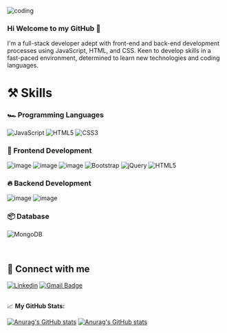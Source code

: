 
![coding](https://github.com/HamzaFAqel/HamzaFAqel/assets/147160271/19116526-ba61-4692-86d5-28c51b1585bb)

### Hi Welcome to my GitHub 👋
I'm  a full-stack developer adept with front-end and back-end development processes using JavaScript, HTML, and CSS. Keen to develop skills in a fast-paced environment, determined to learn new technologies and coding languages.


# ⚒️ Skills <a name = "Skills"></a>
### 🏎️ Programming Languages
![JavaScript](https://img.shields.io/badge/javascript-%23323330.svg?style=for-the-badge&logo=javascript&logoColor=%23F7DF1E)
![HTML5](https://img.shields.io/badge/html5-%23E34F26.svg?style=for-the-badge&logo=html5&logoColor=white)
![CSS3](https://img.shields.io/badge/css3-%231572B6.svg?style=for-the-badge&logo=css3&logoColor=white)

### 🌋 Frontend Development
![image](https://img.shields.io/badge/React-20232A?style=for-the-badge&logo=react&logoColor=61DAFB)
![image](https://img.shields.io/badge/CSS3-1572B6?style=for-the-badge&logo=css3&logoColor=white)
![image](https://img.shields.io/badge/Material%20UI-007FFF?style=for-the-badge&logo=mui&logoColor=white)
![Bootstrap](https://img.shields.io/badge/bootstrap-%238511FA.svg?style=for-the-badge&logo=bootstrap&logoColor=white)
![jQuery](https://img.shields.io/badge/jquery-%230769AD.svg?style=for-the-badge&logo=jquery&logoColor=white)
![HTML5](https://img.shields.io/badge/html5-%23E34F26.svg?style=for-the-badge&logo=html5&logoColor=white)


### 🔥 Backend Development
![image](https://img.shields.io/badge/Node.js-339933?style=for-the-badge&logo=nodedotjs&logoColor=white)
![image](https://img.shields.io/badge/Express.js-000000?style=for-the-badge&logo=express&logoColor=white)

### 📦 Database
![MongoDB](https://img.shields.io/badge/MongoDB-%234ea94b.svg?style=for-the-badge&logo=mongodb&logoColor=white)

<br />

## 🤙 Connect with me

[<img alt="Linkedin" src="https://img.shields.io/badge/LinkedIn-0077B5?style=for-the-badge&logo=linkedin&logoColor=white" />][linkedin]
[![Gmail Badge](https://img.shields.io/badge/Gmail-D14836?style=for-the-badge&logo=gmail&logoColor=white)](https://mail.google.com/mail/u/0/#inbox)



##
📈 **My GitHub Stats:**

[![Anurag's GitHub stats](https://github-readme-stats.vercel.app/api?username=HamzaFAqel&show_icons=true&hide_border=false&&count_private=true&include_all_commits=true)](https://github.com/anuraghazra/github-readme-stats)
[![Anurag's GitHub stats](https://github-readme-stats.vercel.app/api/top-langs/?username=HamzaFAqel&exclude_repo=KNN-Image-Classification&show_icons=true&hide_border=true&layout=compact&langs_count=8)](https://github.com/anuraghazra/github-readme-stats)

[linkedin]: https://www.linkedin.com/in/hamzaaqel/

